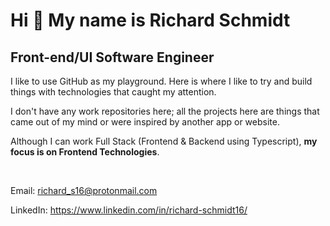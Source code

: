 # Hi 👋 My name is Richard Schmidt
## Front-end/UI Software Engineer

I like to use GitHub as my playground. Here is where I like to try and build things with technologies that caught my attention.

I don't have any work repositories here; all the projects here are things that came out of my mind or were inspired by another app or website.

Although I can work Full Stack (Frontend & Backend using Typescript), **my focus is on Frontend Technologies**.

<br/>

Email: [richard_s16@protonmail.com](mailto:richard_s16@protonmail.com)

LinkedIn: https://www.linkedin.com/in/richard-schmidt16/
